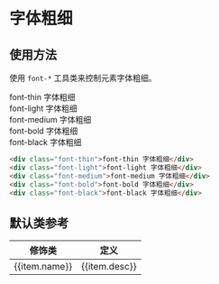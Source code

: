 # 字体粗细

## 使用方法

使用 `font-*` 工具类来控制元素字体粗细。

<Example class="flex items-end gap-3 flex-wrap">
  <div class="font-thin">font-thin 字体粗细</div>
  <div class="font-light">font-light 字体粗细</div>
  <div class="font-medium">font-medium 字体粗细</div>
  <div class="font-bold">font-bold 字体粗细</div>
  <div class="font-black">font-black 字体粗细</div>
</Example>

```html
<div class="font-thin">font-thin 字体粗细</div>
<div class="font-light">font-light 字体粗细</div>
<div class="font-medium">font-medium 字体粗细</div>
<div class="font-bold">font-bold 字体粗细</div>
<div class="font-black">font-black 字体粗细</div>
```

## 默认类参考

<Example>
  <table class="table">
    <thead>
      <tr>
        <th>修饰类</th>
        <th>定义</th>
      </tr>
    </thead>
    <tbody>
      <tr v-for="item in fontWeightJson">
        <td>{{item.name}}</td>
        <td>{{item.desc}}</td>
      </tr>
    </tbody>
   </table>
</Example>

<script setup>
  const fontWeightJson = [
    {name: 'font-thin', desc: 'font-weight: 100;'},
    {name: 'font-light', desc: 'font-weight: 300;'},
    {name: 'font-medium', desc: 'font-weight: 500;'},
    {name: 'font-bold', desc: 'font-weight: 700;'},
    {name: 'font-black', desc: 'font-weight: 900;'},
  ]
</script>